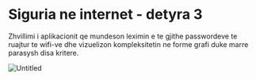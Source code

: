 # Siguria ne internet - detyra 3

Zhvillimi i aplikacionit qe mundeson leximin e te gjithe passwordeve te ruajtur te wifi-ve dhe vizuelizon
kompleksitetin ne forme grafi duke marre parasysh disa kritere.




![Untitled](https://user-images.githubusercontent.com/44115091/107861566-f5784c80-6e46-11eb-9830-71e9d61d428e.png)
